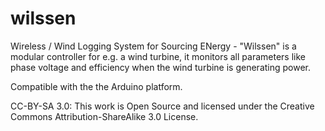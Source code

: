 wilssen
=======

Wireless / Wind Logging System for Sourcing ENergy - "Wilssen" is a modular controller for e.g. a wind turbine, it monitors all parameters like phase voltage and efficiency when the wind turbine is generating power.

Compatible with the the Arduino platform.

CC-BY-SA 3.0: This work is Open Source and licensed under
the Creative Commons Attribution-ShareAlike 3.0 License.
